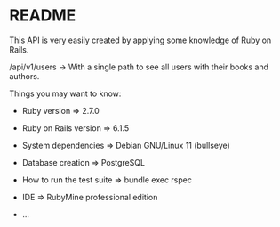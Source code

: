 # README

This API is very easily created by applying some knowledge of Ruby on Rails.

/api/v1/users -> With a single path to see all users with their books and authors.

Things you may want to know:

* Ruby version => 2.7.0 

* Ruby on Rails version => 6.1.5

* System dependencies => Debian GNU/Linux 11 (bullseye)

* Database creation => PostgreSQL

* How to run the test suite => bundle exec rspec

* IDE => RubyMine professional edition

* ...
